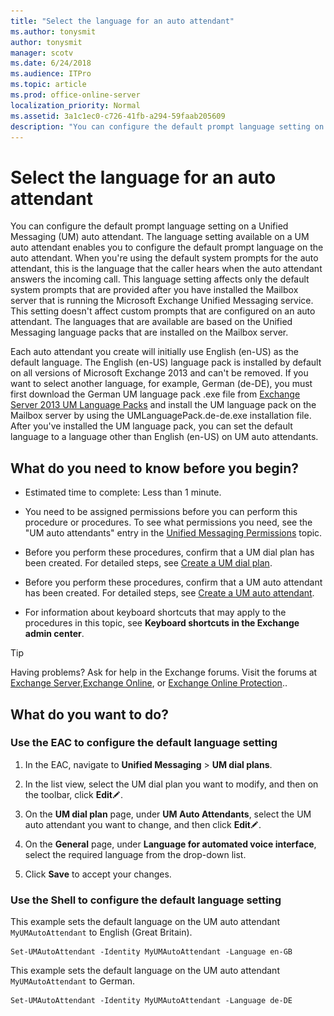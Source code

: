 ```yaml
---
title: "Select the language for an auto attendant"
ms.author: tonysmit
author: tonysmit
manager: scotv
ms.date: 6/24/2018
ms.audience: ITPro
ms.topic: article
ms.prod: office-online-server
localization_priority: Normal
ms.assetid: 3a1c1ec0-c726-41fb-a294-59faab205609
description: "You can configure the default prompt language setting on a Unified Messaging (UM) auto attendant. The language setting available on a UM auto attendant enables you to configure the default prompt language on the auto attendant. When you're using the default system prompts for the auto attendant, this is the language that the caller hears when the auto attendant answers the incoming call. This language setting affects only the default system prompts that are provided after you have installed the Mailbox server that is running the Microsoft Exchange Unified Messaging service. This setting doesn't affect custom prompts that are configured on an auto attendant. The languages that are available are based on the Unified Messaging language packs that are installed on the Mailbox server."
---
```


# Select the language for an auto attendant

You can configure the default prompt language setting on a Unified Messaging (UM) auto attendant. The language setting available on a UM auto attendant enables you to configure the default prompt language on the auto attendant. When you're using the default system prompts for the auto attendant, this is the language that the caller hears when the auto attendant answers the incoming call. This language setting affects only the default system prompts that are provided after you have installed the Mailbox server that is running the Microsoft Exchange Unified Messaging service. This setting doesn't affect custom prompts that are configured on an auto attendant. The languages that are available are based on the Unified Messaging language packs that are installed on the Mailbox server.
  
Each auto attendant you create will initially use English (en-US) as the default language. The English (en-US) language pack is installed by default on all versions of Microsoft Exchange 2013 and can't be removed. If you want to select another language, for example, German (de-DE), you must first download the German UM language pack .exe file from [Exchange Server 2013 UM Language Packs](https://go.microsoft.com/fwlink/?LinkId=266542) and install the UM language pack on the Mailbox server by using the UMLanguagePack.de-de.exe installation file. After you've installed the UM language pack, you can set the default language to a language other than English (en-US) on UM auto attendants. 
  
## What do you need to know before you begin?

- Estimated time to complete: Less than 1 minute.
    
- You need to be assigned permissions before you can perform this procedure or procedures. To see what permissions you need, see the "UM auto attendants" entry in the [Unified Messaging Permissions](http://technet.microsoft.com/library/d326c3bc-8f33-434a-bf02-a83cc26a5498.aspx) topic. 
    
- Before you perform these procedures, confirm that a UM dial plan has been created. For detailed steps, see [Create a UM dial plan](../../voice-mail-unified-messaging/connect-voice-mail-system/create-um-dial-plan.md).
    
- Before you perform these procedures, confirm that a UM auto attendant has been created. For detailed steps, see [Create a UM auto attendant](../../voice-mail-unified-messaging/automatically-answer-and-route-calls/create-a-um-auto-attendant.md).
    
- For information about keyboard shortcuts that may apply to the procedures in this topic, see **Keyboard shortcuts in the Exchange admin center**.
    
> [!TIP]
> Having problems? Ask for help in the Exchange forums. Visit the forums at [Exchange Server](https://go.microsoft.com/fwlink/p/?linkId=60612),[Exchange Online](https://go.microsoft.com/fwlink/p/?linkId=267542), or [Exchange Online Protection](https://go.microsoft.com/fwlink/p/?linkId=285351).. 
  
## What do you want to do?

### Use the EAC to configure the default language setting

1. In the EAC, navigate to **Unified Messaging** \> **UM dial plans**.
    
2. In the list view, select the UM dial plan you want to modify, and then on the toolbar, click **Edit**![Edit icon](../../media/ITPro_EAC_EditIcon.gif).
    
3. On the **UM dial plan** page, under **UM Auto Attendants**, select the UM auto attendant you want to change, and then click **Edit**![Edit icon](../../media/ITPro_EAC_EditIcon.gif).
    
4. On the **General** page, under **Language for automated voice interface**, select the required language from the drop-down list.
    
5. Click **Save** to accept your changes. 
    
### Use the Shell to configure the default language setting

This example sets the default language on the UM auto attendant  `MyUMAutoAttendant` to English (Great Britain). 
  
```
Set-UMAutoAttendant -Identity MyUMAutoAttendant -Language en-GB
```

This example sets the default language on the UM auto attendant  `MyUMAutoAttendant` to German. 
  
```
Set-UMAutoAttendant -Identity MyUMAutoAttendant -Language de-DE
```


